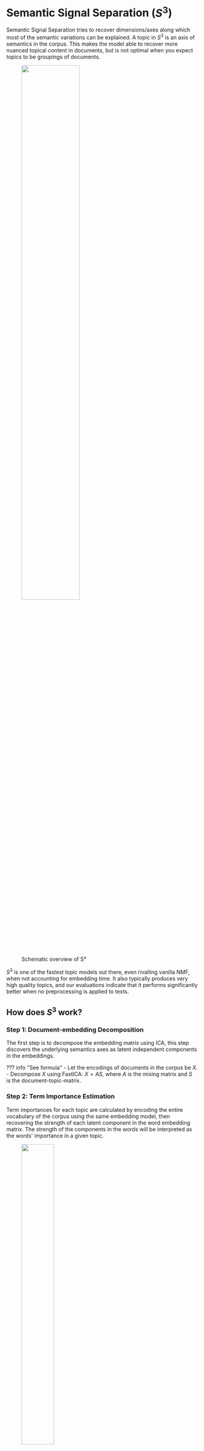 # Semantic Signal Separation ($S^3$)

Semantic Signal Separation tries to recover dimensions/axes along which most of the semantic variations can be explained.
A topic in $S^3$ is an axis of semantics in the corpus.
This makes the model able to recover more nuanced topical content in documents, but is not optimal when you expect topics to be groupings of documents.


<figure>
  <img src="../images/s3_math_correct.png" width="60%" style="margin-left: auto;margin-right: auto;">
  <figcaption> Schematic overview of S³  </figcaption>
</figure>

$S^3$ is one of the fastest topic models out there, even rivalling vanilla NMF, when not accounting for embedding time.
It also typically produces very high quality topics, and our evaluations indicate that it performs significantly better when no preprocessing is applied to texts.


## How does $S^3$ work?

### Step 1: Document-embedding Decomposition

The first step is to decompose the embedding matrix using ICA, this step discovers the underlying semantics axes as latent independent components in the embeddings.

??? info "See formula"
    - Let the encodings of documents in the corpus be $X$.
    - Decompose $X$ using FastICA: $X = AS$, where $A$ is the mixing matrix and $S$ is the document-topic-matrix.

### Step 2: Term Importance Estimation

Term importances for each topic are calculated by encoding the entire vocabulary of the corpus using the same embedding model,
then recovering the strength of each latent component in the word embedding matrix.
The strength of the components in the words will be interpreted as the words' importance in a given topic.

<figure>
  <img src="../images/s3_term_importance.png" width="45%" style="margin-left: auto;margin-right: auto;">
  <figcaption> Visual representation of term importance approaches in S³  </figcaption>
</figure>


??? info "See formula"
    - Let the matrix of word encodings be $V$.
    - Calculate the pseudo-inverse of the mixing matrix $C = A^{+}$, where $C$ is the _unmixing matrix_.
    - Project word embeddings onto the semantic axes by multiplying them with unmixing matrix: $W = VC^T$. $W^T$ is then the topic-term matrix (`model.components_`).


There are three distinct methods to calculate term importances from word projections:

!!! quote "Choose a word importance method"

    === "Axial"

        ```python
        from turftopic import SemanticSignalSeparation

        model = SemanticSignalSeparation(n_components=10, feature_importance="axial")
        ```
        Axial word importances are defined as the words' positions on the semantic axes.
        This approach selects highly relevant words for topic descriptions, but topic descriptions might share words if a word scores high on multiple axes.

        The importance of word $j$ for topic $t$ is: $\beta_{tj} = W_{jt}$

    === "Angular"
        ```python
        from turftopic import SemanticSignalSeparation

        model = SemanticSignalSeparation(n_components=10, feature_importance="angular")
        ```
        Angular topics can be calculated by taking the cosine of the angle between projected word vectors and semantic axes. This allows the approach axis descriptions to be very distinct and specific to the given axis, but might include words that are not as relevant in the corpus.

        $\beta_{tj} = cos(\Theta) = \frac{W_{jt}}{||W_j||}$

    === "Combined (default)"
        ```python
        from turftopic import SemanticSignalSeparation

        model = SemanticSignalSeparation(n_components=10, feature_importance="combined")
        ```
        Combined  word importance is a combination of axial and andular term importance,
        and is recommended as it balances the two approaches' strengths and weaknesses.

        $\beta_{tj} = \frac{(W_{jt})^3}{||W_j||}$

## Dynamic Topic Modeling

$S^3$ can also be used as a dynamic topic model.
Temporally changing components are found using the following steps:

1. Fit a global $S^3$ model over the whole corpus.
2. Estimate unmixing matrix for each time-slice by fitting a linear regression from the embeddings in the time slice to the document-topic-matrix for the time slice estimated by the global model.
3. Estimate term importances for each time slice the same way as the global model.

```python
from datetime import datetime
from turftopic import SemanticSignalSeparation

ts: list[datetime] = [datetime(year=2018, month=2, day=12), ...]
corpus: list[str] = ["First document", ...]

model = SemanticSignalSeparation(10).fit_dynamic(corpus, timestamps=ts, bins=10)
model.plot_topics_over_time()
```

!!! info
    Topics over time in $S^3$ are treated slightly differently to most other models.
    This is because topics are not proportional in $S^3$, and can tip below zero.
    In the timeslices where a topic is below zero, its **negative definition** is displayed.



<figure>
  <iframe src="../images/dynamic_s3.html", title="Topics over time", style="height:800px;width:1000px;padding:0px;border:none;"></iframe>
  <figcaption> Topics over time in a dynamic Semantic Signal Separation model. </figcaption>
</figure>


## Model Refitting

Unlike most other models in Turftopic, $S^3$ can be refit using different parameters and random seeds without needing to initialize the model from scratch.
This makes $S^3$ incredibly convenient for exploring different numbers of topics, or adjusting the number of iterations.

Refitting the model takes a fraction of the time of initializing a new one and fitting it, as the vocabulary doesn't have to be learned or encoded by the model again.

```python
from turftopic import SemanticSignalSeparation

model = SemanticSignalSeparation(5, random_state=42)
model.fit(corpus)

print(len(model.topic_names))
# 5

model.refit(n_components=10, random_state=30)
print(len(model.topic_names))
# 10
```

## Interpretation

### Negative terms

Terms, which rank lowest on a topic have meaning in $S^3$.
Whenever interpreting semantic axes, you should probably consider both ends of the axis.
As such, when you print or export topics from $S^3$, the lowest ranking terms will also be shown along with the highest ranking ones.

Here's an example on ArXiv ML papers:

```python
from turftopic import SemanticSignalSeparation
from sklearn.feature_extraction.text import CountVectorizer

model = SemanticSignalSeparation(5, vectorizer=CountVectorizer(), random_state=42)
model.fit(corpus)

model.print_topics(top_k=5)
```

|   | **Positive**                                                     | **Negative**                                              |
|---|------------------------------------------------------------------|-----------------------------------------------------------|
| 0 | clustering, histograms, clusterings, histogram, classifying      | reinforcement, exploration, planning, tactics, reinforce  |
| 1 | textual, pagerank, litigants, marginalizing, entailment          | matlab, waveforms, microcontroller, accelerometers, microcontrollers |
| 2 | sparsestmax, denoiseing, denoising, minimizers, minimizes        | automation, affective, chatbots, questionnaire, attitudes  |
| 3 | rebmigraph, subgraph, subgraphs, graphsage, graph                | adversarial, adversarially, adversarialization, adversary, security |
| 4 | clustering, estimations, algorithm, dbscan, estimation           | cnn, deepmind, deeplabv3, convnet, deepseenet              |


### Concept Compass

If you want to gain a deeper understanding of terms' relation to axes, you can produce a *concept compass*.
This involves plotting terms in a corpus along two semantic axes.

In order to use the compass in Turftopic you will need to have `plotly` installed:

```bash
pip install plotly
```

You can display a compass based on a fitted model like so:

```python
fig = model.plot_concept_compass(topic_x=1, topic_y=4)
fig.show()
```

<figure>
  <img src="../images/arxiv_ml_compass.png" width="60%" style="margin-left: auto;margin-right: auto;">
  <figcaption> Concept Compass of ArXiv ML Papers along two semantic axes. </figcaption>
</figure>

#### Image Compass

In multimodal contexts, you can also plot images along two chosen axes by using `plot_image_compass()`.

```python
model = SemanticSignalSeparation(10)
model.fit_multimodal(corpus, images=images)

fig = model.plot_image_compass(topic_x=0, topic_y=1)
fig.show()
```

<figure>
  <iframe src="../images/image_compass.html", title="Image Compass of IKEA furnitures along two semantic axes", style="height:800px;width:1200px;padding:0px;border:none;"></iframe>
  <figcaption> Image Compass of IKEA furnitures along two semantic axes </figcaption>
</figure>


## API Reference

::: turftopic.models.decomp.SemanticSignalSeparation
